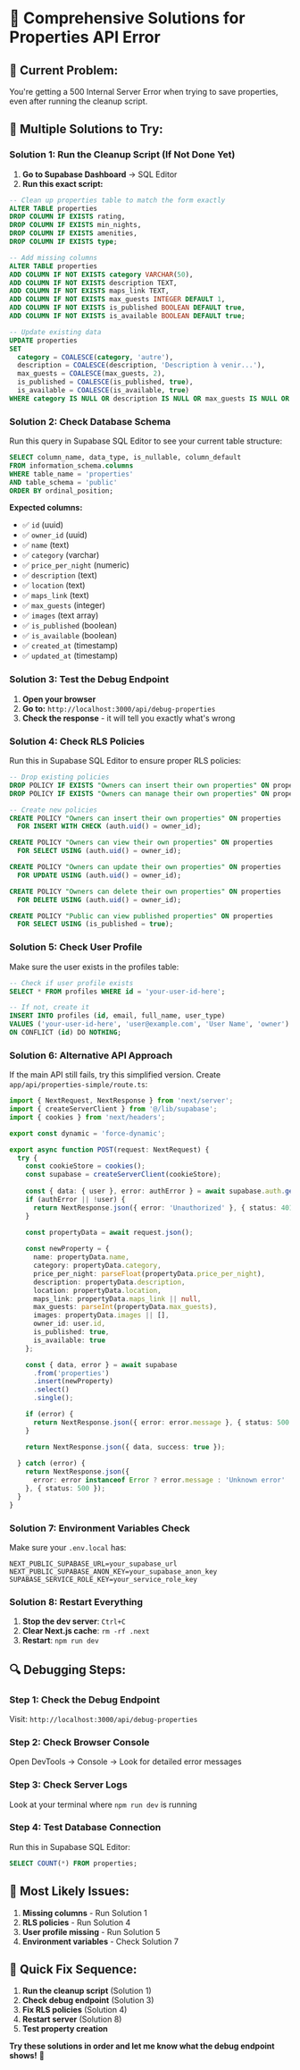 # 🔧 Comprehensive Solutions for Properties API Error

## 🎯 **Current Problem:**
You're getting a 500 Internal Server Error when trying to save properties, even after running the cleanup script.

## 🚀 **Multiple Solutions to Try:**

### **Solution 1: Run the Cleanup Script (If Not Done Yet)**

1. **Go to Supabase Dashboard** → SQL Editor
2. **Run this exact script:**

```sql
-- Clean up properties table to match the form exactly
ALTER TABLE properties 
DROP COLUMN IF EXISTS rating,
DROP COLUMN IF EXISTS min_nights,
DROP COLUMN IF EXISTS amenities,
DROP COLUMN IF EXISTS type;

-- Add missing columns
ALTER TABLE properties 
ADD COLUMN IF NOT EXISTS category VARCHAR(50),
ADD COLUMN IF NOT EXISTS description TEXT,
ADD COLUMN IF NOT EXISTS maps_link TEXT,
ADD COLUMN IF NOT EXISTS max_guests INTEGER DEFAULT 1,
ADD COLUMN IF NOT EXISTS is_published BOOLEAN DEFAULT true,
ADD COLUMN IF NOT EXISTS is_available BOOLEAN DEFAULT true;

-- Update existing data
UPDATE properties 
SET 
  category = COALESCE(category, 'autre'),
  description = COALESCE(description, 'Description à venir...'),
  max_guests = COALESCE(max_guests, 2),
  is_published = COALESCE(is_published, true),
  is_available = COALESCE(is_available, true)
WHERE category IS NULL OR description IS NULL OR max_guests IS NULL OR is_published IS NULL OR is_available IS NULL;
```

### **Solution 2: Check Database Schema**

Run this query in Supabase SQL Editor to see your current table structure:

```sql
SELECT column_name, data_type, is_nullable, column_default
FROM information_schema.columns 
WHERE table_name = 'properties' 
AND table_schema = 'public'
ORDER BY ordinal_position;
```

**Expected columns:**
- ✅ `id` (uuid)
- ✅ `owner_id` (uuid)
- ✅ `name` (text)
- ✅ `category` (varchar)
- ✅ `price_per_night` (numeric)
- ✅ `description` (text)
- ✅ `location` (text)
- ✅ `maps_link` (text)
- ✅ `max_guests` (integer)
- ✅ `images` (text array)
- ✅ `is_published` (boolean)
- ✅ `is_available` (boolean)
- ✅ `created_at` (timestamp)
- ✅ `updated_at` (timestamp)

### **Solution 3: Test the Debug Endpoint**

1. **Open your browser**
2. **Go to:** `http://localhost:3000/api/debug-properties`
3. **Check the response** - it will tell you exactly what's wrong

### **Solution 4: Check RLS Policies**

Run this in Supabase SQL Editor to ensure proper RLS policies:

```sql
-- Drop existing policies
DROP POLICY IF EXISTS "Owners can insert their own properties" ON properties;
DROP POLICY IF EXISTS "Owners can manage their own properties" ON properties;

-- Create new policies
CREATE POLICY "Owners can insert their own properties" ON properties
  FOR INSERT WITH CHECK (auth.uid() = owner_id);

CREATE POLICY "Owners can view their own properties" ON properties
  FOR SELECT USING (auth.uid() = owner_id);

CREATE POLICY "Owners can update their own properties" ON properties
  FOR UPDATE USING (auth.uid() = owner_id);

CREATE POLICY "Owners can delete their own properties" ON properties
  FOR DELETE USING (auth.uid() = owner_id);

CREATE POLICY "Public can view published properties" ON properties
  FOR SELECT USING (is_published = true);
```

### **Solution 5: Check User Profile**

Make sure the user exists in the profiles table:

```sql
-- Check if user profile exists
SELECT * FROM profiles WHERE id = 'your-user-id-here';

-- If not, create it
INSERT INTO profiles (id, email, full_name, user_type)
VALUES ('your-user-id-here', 'user@example.com', 'User Name', 'owner')
ON CONFLICT (id) DO NOTHING;
```

### **Solution 6: Alternative API Approach**

If the main API still fails, try this simplified version. Create `app/api/properties-simple/route.ts`:

```typescript
import { NextRequest, NextResponse } from 'next/server';
import { createServerClient } from '@/lib/supabase';
import { cookies } from 'next/headers';

export const dynamic = 'force-dynamic';

export async function POST(request: NextRequest) {
  try {
    const cookieStore = cookies();
    const supabase = createServerClient(cookieStore);
    
    const { data: { user }, error: authError } = await supabase.auth.getUser();
    if (authError || !user) {
      return NextResponse.json({ error: 'Unauthorized' }, { status: 401 });
    }

    const propertyData = await request.json();
    
    const newProperty = {
      name: propertyData.name,
      category: propertyData.category,
      price_per_night: parseFloat(propertyData.price_per_night),
      description: propertyData.description,
      location: propertyData.location,
      maps_link: propertyData.maps_link || null,
      max_guests: parseInt(propertyData.max_guests),
      images: propertyData.images || [],
      owner_id: user.id,
      is_published: true,
      is_available: true
    };

    const { data, error } = await supabase
      .from('properties')
      .insert(newProperty)
      .select()
      .single();

    if (error) {
      return NextResponse.json({ error: error.message }, { status: 500 });
    }

    return NextResponse.json({ data, success: true });
    
  } catch (error) {
    return NextResponse.json({ 
      error: error instanceof Error ? error.message : 'Unknown error' 
    }, { status: 500 });
  }
}
```

### **Solution 7: Environment Variables Check**

Make sure your `.env.local` has:

```env
NEXT_PUBLIC_SUPABASE_URL=your_supabase_url
NEXT_PUBLIC_SUPABASE_ANON_KEY=your_supabase_anon_key
SUPABASE_SERVICE_ROLE_KEY=your_service_role_key
```

### **Solution 8: Restart Everything**

1. **Stop the dev server**: `Ctrl+C`
2. **Clear Next.js cache**: `rm -rf .next`
3. **Restart**: `npm run dev`

## 🔍 **Debugging Steps:**

### **Step 1: Check the Debug Endpoint**
Visit: `http://localhost:3000/api/debug-properties`

### **Step 2: Check Browser Console**
Open DevTools → Console → Look for detailed error messages

### **Step 3: Check Server Logs**
Look at your terminal where `npm run dev` is running

### **Step 4: Test Database Connection**
Run this in Supabase SQL Editor:
```sql
SELECT COUNT(*) FROM properties;
```

## 🎯 **Most Likely Issues:**

1. **Missing columns** - Run Solution 1
2. **RLS policies** - Run Solution 4
3. **User profile missing** - Run Solution 5
4. **Environment variables** - Check Solution 7

## 🚀 **Quick Fix Sequence:**

1. **Run the cleanup script** (Solution 1)
2. **Check debug endpoint** (Solution 3)
3. **Fix RLS policies** (Solution 4)
4. **Restart server** (Solution 8)
5. **Test property creation**

**Try these solutions in order and let me know what the debug endpoint shows!** 🎯 